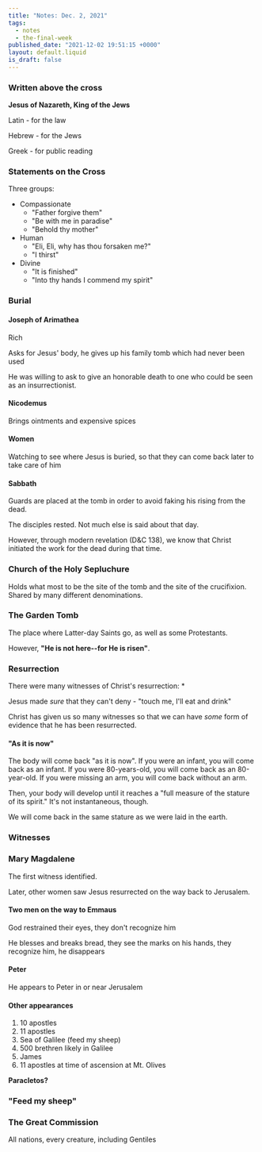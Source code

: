 ```yaml
---
title: "Notes: Dec. 2, 2021"
tags:
  - notes
  - the-final-week
published_date: "2021-12-02 19:51:15 +0000"
layout: default.liquid
is_draft: false
---
```

### Written above the cross
**Jesus of Nazareth, King of the Jews**

Latin - for the law

Hebrew - for the Jews

Greek - for public reading

### Statements on the Cross
Three groups:
  * Compassionate
	* "Father forgive them"
	* "Be with me in paradise"
	* "Behold thy mother"
  * Human
	* "Eli, Eli, why has thou forsaken me?"
	* "I thirst"
  * Divine
    * "It is finished"
    * "Into thy hands I commend my spirit"

### Burial

#### Joseph of Arimathea
Rich

Asks for Jesus' body, he gives up his family tomb
which had never been used

He was willing to ask to give an honorable death
to one who could be seen as an insurrectionist.

#### Nicodemus
Brings ointments and expensive spices

#### Women
Watching to see where Jesus is buried, so that
they can come back later to take care of him

#### Sabbath
Guards are placed at the tomb in order to avoid
faking his rising from the dead.

The disciples rested. Not much else is said about
that day.

However, through modern revelation (D&C 138), we
know that Christ initiated the work for the dead
during that time.

### Church of the Holy Sepluchure
Holds what most to be the site of the tomb and the
site of the crucifixion. Shared by many different
denominations.

### The Garden Tomb
The place where Latter-day Saints go, as well as
some Protestants.

However, **"He is not here--for He is risen"**.

### Resurrection
There were many witnesses of Christ's resurrection:
  * 

Jesus made *sure* that they can't deny - "touch
me, I'll eat and drink"

Christ has given us so many witnesses so that we
can have *some* form of evidence that he has been
resurrected.

#### "As it is now"
The body will come back "as it is now". If you
were an infant, you will come back as an
infant. If you were 80-years-old, you will come
back as an 80-year-old. If you were missing an
arm, you will come back without an arm.

Then, your body will develop until it reaches a
"full measure of the stature of its spirit." It's
not instantaneous, though.

We will come back in the same stature as we were
laid in the earth.

### Witnesses

### Mary Magdalene
The first witness identified.

Later, other women saw Jesus resurrected on the
way back to Jerusalem.

#### Two men on the way to Emmaus
God restrained their eyes, they don't recognize
him

He blesses and breaks bread, they see the marks on
his hands, they recognize him, he disappears

#### Peter
He appears to Peter in or near Jerusalem

#### Other appearances
1. 10 apostles
2. 11 apostles
3. Sea of Galilee (feed my sheep)
4. 500 brethren likely in Galilee
5. James
6. 11 apostles at time of ascension at Mt. Olives

**Paracletos?**

### "Feed my sheep"

### The Great Commission
All nations, every creature, including Gentiles

<!--  LocalWords:  Sepluchure
 -->
